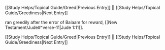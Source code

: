 [[Study Helps/Topical Guide/Greed|Previous Entry]]  ||  [[Study Helps/Topical Guide/Greediness|Next Entry]]

 ran greedily after the error of Balaam for reward, [[New Testament/Jude#^verse-11|Jude 1:11]].

[[Study Helps/Topical Guide/Greed|Previous Entry]]  ||  [[Study Helps/Topical Guide/Greediness|Next Entry]]